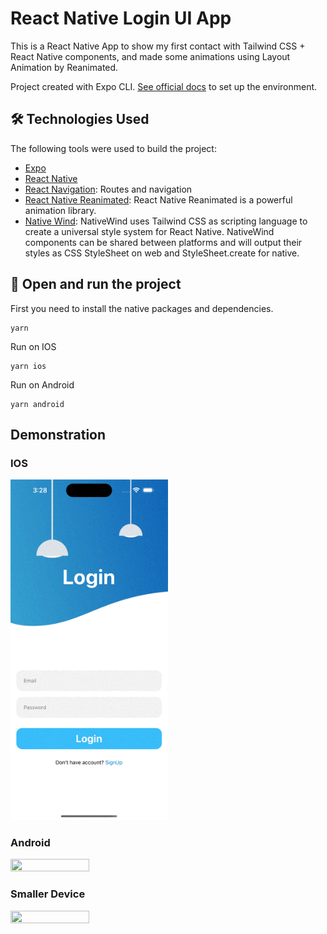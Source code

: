 # React Native Login UI App

This is a React Native App to show my first contact with Tailwind CSS + React Native components, and made some animations
using Layout Animation by Reanimated.

Project created with Expo CLI. [See official docs](https://docs.expo.dev/get-started/installation/) to set up the environment.

## 🛠 Technologies Used 

The following tools were used to build the project:

- [Expo](https://expo.io/)
- [React Native](https://reactnative.dev/)
- [React Navigation](https://reactnavigation.org/docs/getting-started/): Routes and navigation
- [React Native Reanimated](https://docs.swmansion.com/react-native-reanimated/): React Native Reanimated is a powerful animation library.
- [Native Wind](https://www.nativewind.dev/): NativeWind uses Tailwind CSS as scripting language to create a universal style system for React Native. NativeWind components can be shared between platforms and will output their styles as CSS StyleSheet on web and StyleSheet.create for native.

## 🚀 Open and run the project

First you need to install the native packages and dependencies.

```
yarn
```

Run on IOS

```
yarn ios
```

Run on Android

```
yarn android
```

## Demonstration

### IOS
<img src="/assets/readme/ios.gif" width="50%" height="50%"/>

### Android

<img src="/assets/readme/android.gif" width="50%" height="50%"/>

### Smaller Device

<img src="/assets/readme/android.gif" width="50%" height="50%"/>